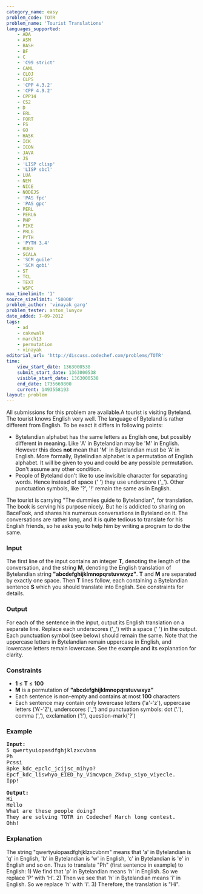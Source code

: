 ```yaml
---
category_name: easy
problem_code: TOTR
problem_name: 'Tourist Translations'
languages_supported:
    - ADA
    - ASM
    - BASH
    - BF
    - C
    - 'C99 strict'
    - CAML
    - CLOJ
    - CLPS
    - 'CPP 4.3.2'
    - 'CPP 4.9.2'
    - CPP14
    - CS2
    - D
    - ERL
    - FORT
    - FS
    - GO
    - HASK
    - ICK
    - ICON
    - JAVA
    - JS
    - 'LISP clisp'
    - 'LISP sbcl'
    - LUA
    - NEM
    - NICE
    - NODEJS
    - 'PAS fpc'
    - 'PAS gpc'
    - PERL
    - PERL6
    - PHP
    - PIKE
    - PRLG
    - PYTH
    - 'PYTH 3.4'
    - RUBY
    - SCALA
    - 'SCM guile'
    - 'SCM qobi'
    - ST
    - TCL
    - TEXT
    - WSPC
max_timelimit: '1'
source_sizelimit: '50000'
problem_author: 'vinayak garg'
problem_tester: anton_lunyov
date_added: 7-09-2012
tags:
    - ad
    - cakewalk
    - march13
    - permutation
    - vinayak
editorial_url: 'http://discuss.codechef.com/problems/TOTR'
time:
    view_start_date: 1363000538
    submit_start_date: 1363000538
    visible_start_date: 1363000538
    end_date: 1735669800
    current: 1493558193
layout: problem
---
```

All submissions for this problem are available.A tourist is visiting Byteland. The tourist knows English very well. The language of Byteland is rather different from English. To be exact it differs in following points:

- Bytelandian alphabet has the same letters as English one, but possibly different in meaning. Like 'A' in Bytelandian may be 'M' in English. However this does **not** mean that 'M' in Bytelandian must be 'A' in English. More formally, Bytelindian alphabet is a permutation of English alphabet. It will be given to you and could be any possible permutation. Don't assume any other condition.
- People of Byteland don't like to use invisible character for separating words. Hence instead of space (' ') they use underscore ('\_'). Other punctuation symbols, like '?', '!' remain the same as in English.

The tourist is carrying "The dummies guide to Bytelandian", for translation. The book is serving his purpose nicely. But he is addicted to sharing on BaceFook, and shares his numerous conversations in Byteland on it. The conversations are rather long, and it is quite tedious to translate for his English friends, so he asks you to help him by writing a program to do the same.

### Input

The first line of the input contains an integer **T**, denoting the length of the conversation, and the string **M**, denoting the English translation of Bytelandian string **"abcdefghijklmnopqrstuvwxyz"**. **T** and **M** are separated by exactly one space. Then **T** lines follow, each containing a Bytelandian sentence **S** which you should translate into English. See constraints for details.

### Output

For each of the sentence in the input, output its English translation on a separate line. Replace each underscores ('\_') with a space (' ') in the output. Each punctuation symbol (see below) should remain the same. Note that the uppercase letters in Bytelandian remain uppercase in English, and lowercase letters remain lowercase. See the example and its explanation for clarity.

### Constraints

- **1** ≤ **T** ≤ **100**
- **M** is a permutation of **"abcdefghijklmnopqrstuvwxyz"**
- Each sentence is non-empty and contains at most **100** characters
- Each sentence may contain only lowercase letters ('a'-'z'), uppercase letters ('A'-'Z'), underscores ('\_') and punctuation symbols: dot ('.'), comma (','), exclamation ('!'), question-mark('?')

### Example

<pre>
<b>Input:</b>
5 qwertyuiopasdfghjklzxcvbnm
Ph
Pcssi
Bpke_kdc_epclc_jcijsc_mihyo?
Epcf_kdc_liswhyo_EIED_hy_Vimcvpcn_Zkdvp_siyo_viyecle.
Ipp!

<b>Output:</b>
Hi
Hello
What are these people doing?
They are solving TOTR in Codechef March long contest.
Ohh!
</pre>
### Explanation

The string "qwertyuiopasdfghjklzxcvbnm" means that 'a' in Bytelandian is 'q' in English, 'b' in Bytelandian is 'w' in English, 'c' in Bytelandian is 'e' in English and so on.
Thus to translate "Ph" (first sentence in example) to English:
1\) We find that 'p' in Bytelandian means 'h' in English. So we replace 'P' with 'H'.
2\) Then we see that 'h' in Bytelandian means 'i' in English. So we replace 'h' with 'i'.
3\) Therefore, the translation is "Hi".
